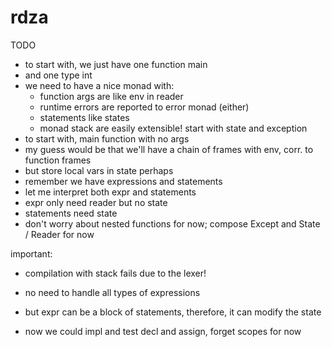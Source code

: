 # rdza

TODO

* to start with, we just have one function main
* and one type int
* we need to have a nice monad with:
    * function args are like env in reader
    * runtime errors are reported to error monad (either)
    * statements like states
    * monad stack are easily extensible! start with state and exception
* to start with, main function with no args
* my guess would be that we'll have a chain of frames with env, corr. to function frames
* but store local vars in state perhaps
* remember we have expressions and statements
* let me interpret both expr and statements
* expr only need reader but no state
* statements need state
* don't worry about nested functions for now; compose Except and State / Reader for now

important:
* compilation with stack fails due to the lexer!

* no need to handle all types of expressions
* but expr can be a block of statements, therefore, it can modify the state
* now we could impl and test decl and assign, forget scopes for now